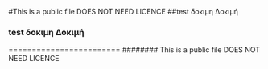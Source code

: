 #This is a public file DOES NOT NEED LICENCE
##test δοκιμη Δοκιμή
### test δοκιμη Δοκιμή
========================
######## This is a public file DOES NOT NEED LICENCE

